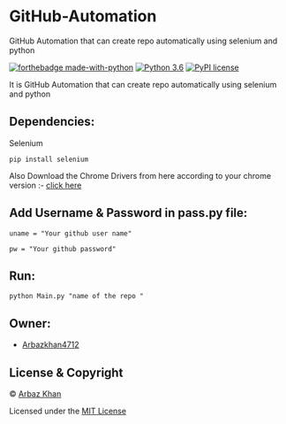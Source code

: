 # GitHub-Automation
GitHub Automation that can create repo automatically using selenium and python

[![forthebadge made-with-python](http://ForTheBadge.com/images/badges/made-with-python.svg)](https://www.python.org/)                  [![Python 3.6](https://img.shields.io/badge/python-3.6-blue.svg)](https://www.python.org/downloads/release/python-360/)          [![PyPI license](https://img.shields.io/pypi/l/ansicolortags.svg)](https://pypi.python.org/pypi/ansicolortags/)


It is GitHub Automation that can create repo automatically using selenium and python



## Dependencies:

Selenium

```
pip install selenium
```


Also Download the Chrome Drivers from here according to your chrome version :- [click here](https://chromedriver.chromium.org/downloads)

## Add Username & Password in pass.py file:

```
uname = "Your github user name"

pw = "Your github password"
```

## Run:

```
python Main.py "name of the repo " 
```

## Owner:
- [Arbazkhan4712](https://github.com/Arbazkhan4712/)

## License & Copyright
© [Arbaz Khan](https://arbazkhan4712.github.io/Contact.html)

Licensed under the [MIT License](License)
